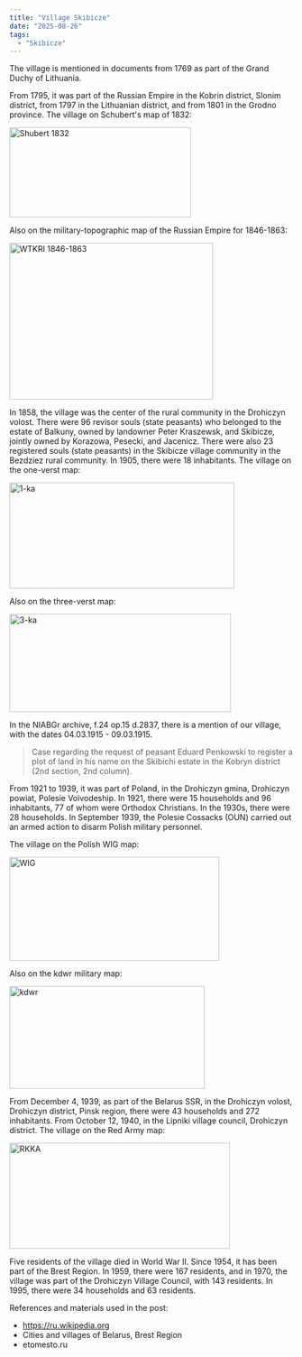 ```yaml
---
title: "Village Skibicze"
date: "2025-08-26"
tags: 
  - "Skibicze"
---
```


The village is mentioned in documents from 1769 as part of the Grand Duchy of Lithuania.

From 1795, it was part of the Russian Empire in the Kobrin district, Slonim district, from 1797 in the Lithuanian district, and from 1801 in the Grodno province. The village on Schubert's map of 1832:

<img width="322" height="160" alt="Shubert 1832" src="https://github.com/user-attachments/assets/80a55adb-873a-458e-a6a5-86efd709065e" />

Also on the military-topographic map of the Russian Empire for 1846-1863:

<img width="361" height="278" alt="WTKRI 1846-1863" src="https://github.com/user-attachments/assets/e0b6dfd8-489e-47a7-bc08-36cfdadfbd49" />

In 1858, the village was the center of the rural community in the Drohiczyn volost. There were 96 revisor souls (state peasants) who belonged to the estate of Balkuny, owned by landowner Peter Kraszewsk, and Skibicze, jointly owned by Korazowa, Pesecki, and Jacenicz. There were also 23 registered souls (state peasants) in the Skibicze village community in the Bezdziez rural community. In 1905, there were 18 inhabitants. The village on the one-verst map:

<img width="399" height="188" alt="1-ka" src="https://github.com/user-attachments/assets/23e39e12-1b50-4295-be9b-b96376028306" />

Also on the three-verst map:

<img width="393" height="174" alt="3-ka" src="https://github.com/user-attachments/assets/10c1e320-66d7-4af2-abc0-d4748d9ec906" />

In the NIABGr archive, f.24 op.15 d.2837, there is a mention of our village, with the dates 04.03.1915 - 09.03.1915.

> Case regarding the request of peasant Eduard Penkowski to register a plot of land in his name on the Skibichi estate in the Kobryn district (2nd section, 2nd column).

From 1921 to 1939, it was part of Poland, in the Drohiczyn gmina, Drohiczyn powiat, Polesie Voivodeship. In 1921, there were 15 households and 96 inhabitants, 77 of whom were Orthodox Christians. In the 1930s, there were 28 households. In September 1939, the Polesie Cossacks (OUN) carried out an armed action to disarm Polish military personnel.

The village on the Polish WIG map:

<img width="372" height="184" alt="WIG" src="https://github.com/user-attachments/assets/d6d1afd3-86b5-4a84-a743-4c911d357998" />

Also on the kdwr military map:

<img width="346" height="182" alt="kdwr" src="https://github.com/user-attachments/assets/6c2a9500-3486-43bf-ac1f-12e0b1f67826" />

From December 4, 1939, as part of the Belarus SSR, in the Drohiczyn volost, Drohiczyn district, Pinsk region, there were 43 households and 272 inhabitants. From October 12, 1940, in the Lipniki village council, Drohiczyn district. The village on the Red Army map:

<img width="391" height="188" alt="RKKA" src="https://github.com/user-attachments/assets/bc4708e3-6de3-4b75-b0d4-afb194c78d73" />

Five residents of the village died in World War II. Since 1954, it has been part of the Brest Region. In 1959, there were 167 residents, and in 1970, the village was part of the Drohiczyn Village Council, with 143 residents. In 1995, there were 34 households and 63 residents.

References and materials used in the post:
- https://ru.wikipedia.org
- Cities and villages of Belarus, Brest Region
- etomesto.ru
